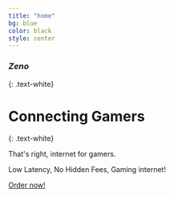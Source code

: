 ```yaml
---
title: "home"
bg: blue
color: black
style: center
---
```


### *Zeno*
{: .text-white}

<span class="fa-stack subtlecircle" style="font-size:100px; background:rgba(0,0,255)">
  <i class="fa fa-circle fa-stack-2x text-white"></i>
  <i class="fa fa-share-alt-square fa-stack-1x text-blue"></i>
</span>

# Connecting Gamers
{: .text-white}


That's right, internet for gamers.

Low Latency, No Hidden Fees, Gaming internet!

<span id="forkongithub">
  <a href="https://shop.zeno.io/cart.php" class="bg-blue">
    Order now!
  </a>
</span>

